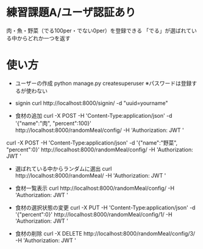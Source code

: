 # 練習課題A/ユーザ認証あり
  肉・魚・野菜（でる100per・でない0per）を登録できる
  「でる」が選ばれている中からどれか一つを返す

# 使い方

* ユーザーの作成
python manage.py createsuperuser
※パスワードは登録するが使わない

* signin
curl http://localhost:8000/signin/ -d "uuid=yourname"

* 食材の追加
curl -X POST -H 'Content-Type:application/json' -d '{"name":"肉", "percent":100}' http://localhost:8000/randomMeal/config/ -H 'Authorization: JWT '

curl -X POST -H 'Content-Type:application/json' -d '{"name":"野菜", "percent":0}' http://localhost:8000/randomMeal/config/ -H 'Authorization: JWT '

* 選ばれている中からランダムに選出
curl http://localhost:8000/randomMeal/ -H 'Authorization: JWT '

* 食材一覧表示
curl http://localhost:8000/randomMeal/config/ -H 'Authorization: JWT '

* 食材の選択状態の変更
curl -X PUT -H 'Content-Type:application/json' -d '{"percent":0}' http://localhost:8000/randomMeal/config/1/ -H 'Authorization: JWT '

* 食材の削除
curl -X DELETE http://localhost:8000/randomMeal/config/3/ -H 'Authorization: JWT '

